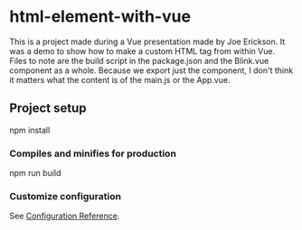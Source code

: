 # html-element-with-vue

This is a project made during a Vue presentation made by Joe Erickson. It was a demo to show how to make a custom HTML tag from within Vue. Files to note are the build script in the package.json and the Blink.vue component as a whole. Because we export just the component, I don't think it matters what the content is of the main.js or the App.vue.

## Project setup

npm install

### Compiles and minifies for production

npm run build

### Customize configuration

See [Configuration Reference](https://cli.vuejs.org/config/).
